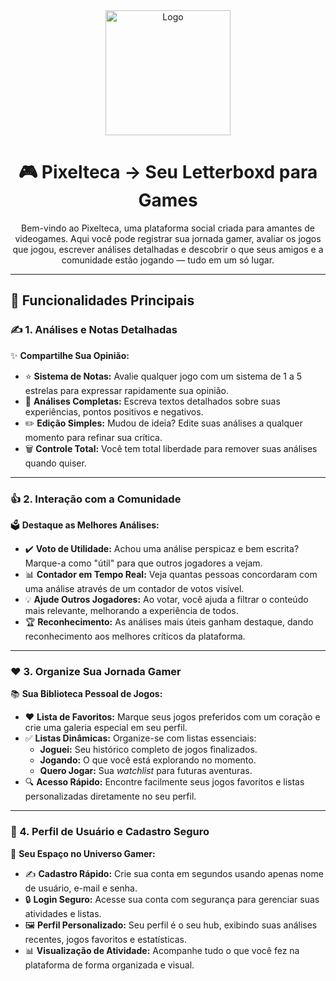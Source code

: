 <div align="center">
  <img src="https://png.pngtree.com/png-vector/20250517/ourmid/pngtree-5-star-rating-game-png-image_16304406.png" alt="Logo" width="200"/>
  <br>
  <h1>🎮 Pixelteca → Seu Letterboxd para Games</h1>
  <p>Bem-vindo ao Pixelteca, uma plataforma social criada para amantes de videogames. Aqui você pode registrar sua jornada gamer, avaliar os jogos que jogou, escrever análises detalhadas e descobrir o que seus amigos e a comunidade estão jogando — tudo em um só lugar.</p>
</div>

---

## 🚀 Funcionalidades Principais

### ✍️ 1. Análises e Notas Detalhadas
✨ **Compartilhe Sua Opinião:**
  - ⭐ **Sistema de Notas:** Avalie qualquer jogo com um sistema de 1 a 5 estrelas para expressar rapidamente sua opinião.
  - 📝 **Análises Completas:** Escreva textos detalhados sobre suas experiências, pontos positivos e negativos.
  - ✏️ **Edição Simples:** Mudou de ideia? Edite suas análises a qualquer momento para refinar sua crítica.
  - 🗑️ **Controle Total:** Você tem total liberdade para remover suas análises quando quiser.

---

### 👍 2. Interação com a Comunidade
🗳️ **Destaque as Melhores Análises:**
  - ✔️ **Voto de Utilidade:** Achou uma análise perspicaz e bem escrita? Marque-a como "útil" para que outros jogadores a vejam.
  - 📊 **Contador em Tempo Real:** Veja quantas pessoas concordaram com uma análise através de um contador de votos visível.
  - 💡 **Ajude Outros Jogadores:** Ao votar, você ajuda a filtrar o conteúdo mais relevante, melhorando a experiência de todos.
  - 🏆 **Reconhecimento:** As análises mais úteis ganham destaque, dando reconhecimento aos melhores críticos da plataforma.

---

### ❤️ 3. Organize Sua Jornada Gamer
📚 **Sua Biblioteca Pessoal de Jogos:**
  - ❤️ **Lista de Favoritos:** Marque seus jogos preferidos com um coração e crie uma galeria especial em seu perfil.
  - ✅ **Listas Dinâmicas:** Organize-se com listas essenciais:
      - **Joguei:** Seu histórico completo de jogos finalizados.
      - **Jogando:** O que você está explorando no momento.
      - **Quero Jogar:** Sua *watchlist* para futuras aventuras.
  - 🔍 **Acesso Rápido:** Encontre facilmente seus jogos favoritos e listas personalizadas diretamente no seu perfil.

---

### 👤 4. Perfil de Usuário e Cadastro Seguro
🔐 **Seu Espaço no Universo Gamer:**
  - ✍️ **Cadastro Rápido:** Crie sua conta em segundos usando apenas nome de usuário, e-mail e senha.
  - 🔒 **Login Seguro:** Acesse sua conta com segurança para gerenciar suas atividades e listas.
  - 🖼️ **Perfil Personalizado:** Seu perfil é o seu hub, exibindo suas análises recentes, jogos favoritos e estatísticas.
  - 📊 **Visualização de Atividade:** Acompanhe tudo o que você fez na plataforma de forma organizada e visual.
